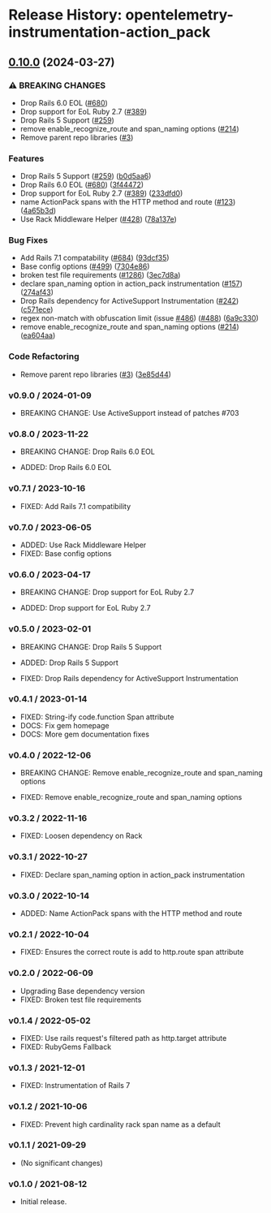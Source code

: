 # Release History: opentelemetry-instrumentation-action_pack

## [0.10.0](https://github.com/Shopify/opentelemetry-ruby-contrib/compare/opentelemetry-instrumentation-action_pack-v0.9.0...opentelemetry-instrumentation-action_pack/v0.10.0) (2024-03-27)


### ⚠ BREAKING CHANGES

* Drop Rails 6.0 EOL ([#680](https://github.com/Shopify/opentelemetry-ruby-contrib/issues/680))
* Drop support for EoL Ruby 2.7 ([#389](https://github.com/Shopify/opentelemetry-ruby-contrib/issues/389))
* Drop Rails 5 Support ([#259](https://github.com/Shopify/opentelemetry-ruby-contrib/issues/259))
* remove enable_recognize_route and span_naming options ([#214](https://github.com/Shopify/opentelemetry-ruby-contrib/issues/214))
* Remove parent repo libraries ([#3](https://github.com/Shopify/opentelemetry-ruby-contrib/issues/3))

### Features

* Drop Rails 5 Support ([#259](https://github.com/Shopify/opentelemetry-ruby-contrib/issues/259)) ([b0d5aa6](https://github.com/Shopify/opentelemetry-ruby-contrib/commit/b0d5aa68dd660546d28f8f89ef9004ec776c7bf6))
* Drop Rails 6.0 EOL ([#680](https://github.com/Shopify/opentelemetry-ruby-contrib/issues/680)) ([3f44472](https://github.com/Shopify/opentelemetry-ruby-contrib/commit/3f44472230964017d1831a47ea0661dc92d55909))
* Drop support for EoL Ruby 2.7 ([#389](https://github.com/Shopify/opentelemetry-ruby-contrib/issues/389)) ([233dfd0](https://github.com/Shopify/opentelemetry-ruby-contrib/commit/233dfd0dae81346e9687090f9d8dfb85215e0ba7))
* name ActionPack spans with the HTTP method and route ([#123](https://github.com/Shopify/opentelemetry-ruby-contrib/issues/123)) ([4a65b3d](https://github.com/Shopify/opentelemetry-ruby-contrib/commit/4a65b3d7f76603eba1d958964c64093f47846929))
* Use Rack Middleware Helper ([#428](https://github.com/Shopify/opentelemetry-ruby-contrib/issues/428)) ([78a137e](https://github.com/Shopify/opentelemetry-ruby-contrib/commit/78a137e6e95e4f4358e9a0f46d5e3e929e9f35be))


### Bug Fixes

* Add Rails 7.1 compatability ([#684](https://github.com/Shopify/opentelemetry-ruby-contrib/issues/684)) ([93dcf35](https://github.com/Shopify/opentelemetry-ruby-contrib/commit/93dcf359a8a66d17fed545f7a642f1d3a83d4ef4))
* Base config options ([#499](https://github.com/Shopify/opentelemetry-ruby-contrib/issues/499)) ([7304e86](https://github.com/Shopify/opentelemetry-ruby-contrib/commit/7304e86e9a3beba5c20f790b256bbb54469411ca))
* broken test file requirements ([#1286](https://github.com/Shopify/opentelemetry-ruby-contrib/issues/1286)) ([3ec7d8a](https://github.com/Shopify/opentelemetry-ruby-contrib/commit/3ec7d8a456dbd3c9bbad7b397a3da8b8a311d8e3))
* declare span_naming option in action_pack instrumentation ([#157](https://github.com/Shopify/opentelemetry-ruby-contrib/issues/157)) ([274af43](https://github.com/Shopify/opentelemetry-ruby-contrib/commit/274af43974a6830e883032661bddefbd2bdd0570))
* Drop Rails dependency for ActiveSupport Instrumentation ([#242](https://github.com/Shopify/opentelemetry-ruby-contrib/issues/242)) ([c571ece](https://github.com/Shopify/opentelemetry-ruby-contrib/commit/c571ecee6283e877fb7df3ea2b01acf722410551))
* regex non-match with obfuscation limit (issue [#486](https://github.com/Shopify/opentelemetry-ruby-contrib/issues/486)) ([#488](https://github.com/Shopify/opentelemetry-ruby-contrib/issues/488)) ([6a9c330](https://github.com/Shopify/opentelemetry-ruby-contrib/commit/6a9c33088c6c9f39b2bc30247a3ed825553c07d4))
* remove enable_recognize_route and span_naming options ([#214](https://github.com/Shopify/opentelemetry-ruby-contrib/issues/214)) ([ea604aa](https://github.com/Shopify/opentelemetry-ruby-contrib/commit/ea604aa77e0d4c26e1d178877dea75c795f039ee))


### Code Refactoring

* Remove parent repo libraries ([#3](https://github.com/Shopify/opentelemetry-ruby-contrib/issues/3)) ([3e85d44](https://github.com/Shopify/opentelemetry-ruby-contrib/commit/3e85d4436d338f326816c639cd2087751c63feb1))

### v0.9.0 / 2024-01-09

* BREAKING CHANGE: Use ActiveSupport instead of patches #703 

### v0.8.0 / 2023-11-22

* BREAKING CHANGE: Drop Rails 6.0 EOL

* ADDED: Drop Rails 6.0 EOL

### v0.7.1 / 2023-10-16

* FIXED: Add Rails 7.1 compatibility

### v0.7.0 / 2023-06-05

* ADDED: Use Rack Middleware Helper
* FIXED: Base config options 

### v0.6.0 / 2023-04-17

* BREAKING CHANGE: Drop support for EoL Ruby 2.7

* ADDED: Drop support for EoL Ruby 2.7 

### v0.5.0 / 2023-02-01

* BREAKING CHANGE: Drop Rails 5 Support 

* ADDED: Drop Rails 5 Support 
* FIXED: Drop Rails dependency for ActiveSupport Instrumentation 

### v0.4.1 / 2023-01-14

* FIXED: String-ify code.function Span attribute
* DOCS: Fix gem homepage 
* DOCS: More gem documentation fixes 

### v0.4.0 / 2022-12-06

* BREAKING CHANGE: Remove enable_recognize_route and span_naming options 

* FIXED: Remove enable_recognize_route and span_naming options 

### v0.3.2 / 2022-11-16

* FIXED: Loosen dependency on Rack

### v0.3.1 / 2022-10-27

* FIXED: Declare span_naming option in action_pack instrumentation

### v0.3.0 / 2022-10-14

* ADDED: Name ActionPack spans with the HTTP method and route 

### v0.2.1 / 2022-10-04

* FIXED: Ensures the correct route is add to http.route span attribute 

### v0.2.0 / 2022-06-09

* Upgrading Base dependency version
* FIXED: Broken test file requirements 

### v0.1.4 / 2022-05-02

* FIXED: Use rails request's filtered path as http.target attribute 
* FIXED: RubyGems Fallback 

### v0.1.3 / 2021-12-01

* FIXED: Instrumentation of Rails 7 

### v0.1.2 / 2021-10-06

* FIXED: Prevent high cardinality rack span name as a default 

### v0.1.1 / 2021-09-29

* (No significant changes)

### v0.1.0 / 2021-08-12

* Initial release.
